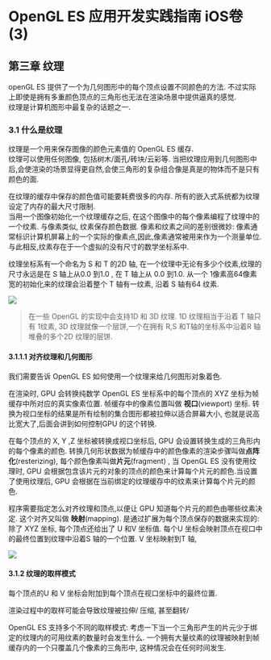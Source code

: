 # OpenGL ES 应用开发实践指南 iOS卷(3)

## 第三章 纹理

openGL ES 提供了一个为几何图形中的每个顶点设置不同颜色的方法. 不过实际上即使是拥有多重颜色顶点的三角形也无法在渲染场景中提供逼真的感觉.   
纹理是计算机图形中最复杂的话题之一.

### 3.1 什么是纹理

纹理是一个用来保存图像的颜色元素值的 OpenGL ES 缓存.  
纹理可以使用任何图像, 包括树木/面孔/砖块/云彩等. 当把纹理应用到几何图形中后,会使渲染的场景显得更自然,会使三角形的复杂组合像是真是的物体而不是只有颜色的面.  

在纹理的缓存中保存的颜色值可能要耗费很多的内存. 所有的嵌入式系统都为纹理设定了内存的最大尺寸限制.   
当用一个图像初始化一个纹理缓存之后, 在这个图像中的每个像素编程了纹理中的一个纹素. 与像素类似, 纹素保存颜色数据. 像素和纹素之间的差别很微妙: 像素通常标识计算机屏幕上的一个实际的像素点,因此,像素通常被用来作为一个测量单位. 与此相反,纹素存在于一个虚拟的没有尺寸的数学坐标系中.  

 纹理坐标系有一个命名为 S 和 T 的2D 轴, 在一个纹理中无论有多少个纹素,纹理的尺寸永远是在 S 轴上从0.0 到1.0 , 在 T  轴上从 0.0 到1.0. 从一个 1像素高64像素宽的初始化来的纹理会沿着整个 T 轴有一纹素, 沿着 S 轴有64 纹素.  
 
 ![](http://zhouxiaofei-image.oss-cn-hangzhou.aliyuncs.com/19-1-2/55119527.jpg)
 
 > 在一些 OpenGL 的实现中会支持1D 和 3D 纹理.  1D 纹理相当于沿着 T 轴只有 1纹素, 3D 纹理就像一个层饼,一个在拥有 R,S 和T轴的坐标系中沿着R 轴堆叠的多个2D 纹理的层饼.
 
 
#### 3.1.1.1 对齐纹理和几何图形
 
 我们需要告诉 OpenGL ES 如何使用一个纹理来给几何图形对象着色.  
 
 在渲染时, GPU 会转换纯数学 OpenGL ES 坐标系中的每个顶点的 XYZ 坐标为帧缓存中所对应的真实像素位置. 帧缓存中的像素位置叫做 **视口**(viewport) 坐标. 转换为视口坐标的结果是所有绘制的集合图形都被拉伸以适合屏幕大小, 也就是说高比宽大了,后面会讲到如何控制GPU 的这个转换.  
 
 在每个顶点的 X, Y ,Z 坐标被转换成视口坐标后, GPU 会设置转换生成的三角形内的每个像素的颜色. 转换几何形状数据为帧缓存中的颜色像素的渲染步骤叫做**点阵化**(resterizing), 每个颜色像素叫做**片元**(fragment)  , 当 OpenGL ES 没有使用纹理时, GPU 会根据包含该片元的对象的顶点的颜色来计算每个片元的颜色.当设置了使用纹理后, GPU 会根据在当前绑定的纹理缓存中的纹素来计算每个片元的颜色.
   
程序需要指定怎么对齐纹理和顶点,以便让 GPU 知道每个片元的颜色由哪些纹素决定. 这个对齐又叫做 **映射**(mapping). 是通过扩展为每个顶点保存的数据来实现的: 除了 XYZ 坐标, 每个顶点还给出了 U 和V 坐标值. 每个U 坐标会映射顶点在视口中的最终位置到纹理中沿着S 轴的一个位置. V 坐标映射到T 轴,

![](http://zhouxiaofei-image.oss-cn-hangzhou.aliyuncs.com/19-1-2/97715520.jpg)


#### 3.1.2 纹理的取样模式

每个顶点的U 和 V 坐标会附加到每个顶点在视口坐标中的最终位置.  

渲染过程中的取样可能会导致纹理被拉伸/ 压缩, 甚至翻转/   

OpenGL ES 支持多个不同的取样模式: 考虑一下当一个三角形产生的片元少于绑定的纹理内的可用纹素的数量时会发生什么. 一个拥有大量纹素的纹理被映射到帧缓存内的一个只覆盖几个像素的三角形中, 这种情况会在任何时间发生. 